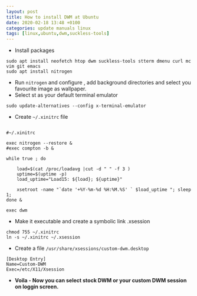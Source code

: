 ```yaml
---
layout: post
title: How to install DWM at Ubuntu
date: 2020-02-18 13:48 +0100
categories: update manuals linux
tags: [linux,ubuntu,dwm,suckless-tools]
---
```



* Install packages 

```
sudo apt install neofetch htop dwm suckless-tools stterm dmenu curl mc vim git emacs 
sudo apt install nitrogen 
```

* Run `nitrogen` and configure , add background directories and select you favourite image as wallpaper. 
* Select st as your default terminal emulator

```
sudo update-alternatives --config x-terminal-emulator 
```

   
* Create `~/.xinitrc` file 

```

#~/.xinitrc

exec nitrogen --restore &
#exec compton -b &

while true ; do 

    load=$(cat /proc/loadavg |cut -d " " -f 3 )
    uptime=$(uptime -p)
    load_uptime="Load15: ${load}; ${uptime}"

    xsetroot -name "`date '+%Y-%m-%d %H:%M.%S' ` $load_uptime "; sleep 1; 
done &

exec dwm

```

* Make it executable and create a symbolic link .xsession

```
chmod 755 ~/.xinitrc
ln -s ~/.xinitrc ~/.xsession

```

* Create a file `/usr/share/xsessions/custom-dwm.desktop`

```
[Desktop Entry]
Name=Custom-DWM
Exec=/etc/X11/Xsession

```


* **Voila  - Now you can select stock DWM or your custom DWM session on loggin screen.**

